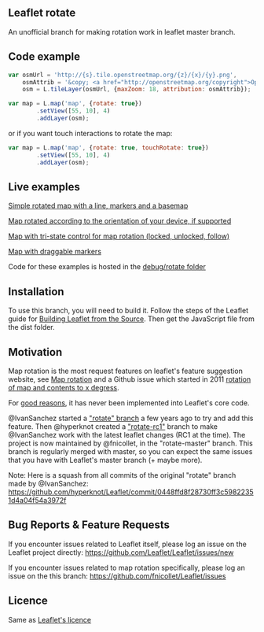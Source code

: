 ## Leaflet rotate

An unofficial branch for making rotation work in leaflet master branch.

## Code example
```javascript
var osmUrl = 'http://{s}.tile.openstreetmap.org/{z}/{x}/{y}.png',
	osmAttrib = '&copy; <a href="http://openstreetmap.org/copyright">OpenStreetMap</a> contributors',
	osm = L.tileLayer(osmUrl, {maxZoom: 18, attribution: osmAttrib});

var map = L.map('map', {rotate: true})
		.setView([55, 10], 4)
		.addLayer(osm);
```
or if you want touch interactions to rotate the map:
```javascript
var map = L.map('map', {rotate: true, touchRotate: true})
		.setView([55, 10], 4)
		.addLayer(osm);
```

## Live examples
[Simple rotated map with a line, markers and a basemap](https://rawgit.com/fnicollet/Leaflet/rotate-master/debug/rotate/rotate.html)

[Map rotated according to the orientation of your device, if supported](https://rawgit.com/fnicollet/Leaflet/rotate-master/debug/rotate/rotate-mobile.html)

[Map with tri-state control for map rotation (locked, unlocked, follow)](https://rawgit.com/fnicollet/Leaflet/rotate-master/debug/rotate/rotate-control.html)

[Map with draggable markers](https://rawgit.com/fnicollet/Leaflet/rotate-master/debug/rotate/rotate-and-drag.html)

Code for these examples is hosted in the [debug/rotate folder](https://github.com/fnicollet/Leaflet/tree/rotate-master/debug/rotate)

## Installation
To use this branch, you will need to build it. Follow the steps of the Leaflet guide for [Building Leaflet from the Source](http://leafletjs.com/download.html#building-leaflet-from-the-source). Then get the JavaScript file from the dist folder.

## Motivation
Map rotation is the most request features on leaflet's feature suggestion website, see [Map rotation](https://leaflet.uservoice.com/forums/150880-ideas-and-suggestions-for-leaflet/suggestions/5587738-map-rotation) and a Github issue which started in 2011 [rotation of map and contents to x degress](https://github.com/Leaflet/Leaflet/issues/268). 

For [good reasons](https://github.com/Leaflet/Leaflet/issues/268#issuecomment-1928759), it has never been implemented into Leaflet's core code.

@IvanSanchez started a ["rotate" branch](https://github.com/Leaflet/Leaflet/tree/rotate) a few years ago to try and add this feature. Then @hyperknot created a ["rotate-rc1"](https://github.com/hyperknot/Leaflet/tree/rotate-rc1) branch to make @IvanSanchez work with the latest leaflet changes (RC1 at the time). The project is now maintained by @fnicollet, in the "rotate-master" branch.
This branch is regularly merged with master, so you can expect the same issues that you have with Leaflet's master branch (+ maybe more).

Note: Here is a squash from all commits of the original "rotate" branch made by @IvanSanchez:
https://github.com/hyperknot/Leaflet/commit/0448ffd8f28730ff3c59822351d4a04f54a3972f

## Bug Reports & Feature Requests
If you encounter issues related to Leaflet itself, please log an issue on the Leaflet project directly:
https://github.com/Leaflet/Leaflet/issues/new

If you encounter issues related to map rotation specifically, please log an issue on the this branch:
https://github.com/fnicollet/Leaflet/issues

## Licence
Same as [Leaflet's licence](https://raw.githubusercontent.com/Leaflet/Leaflet/master/LICENSE)

